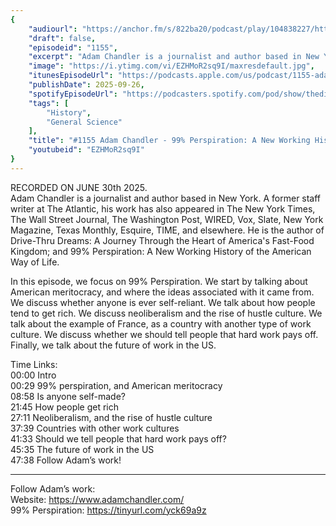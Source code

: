 ```yaml
---
{
	"audiourl": "https://anchor.fm/s/822ba20/podcast/play/104838227/https%3A%2F%2Fd3ctxlq1ktw2nl.cloudfront.net%2Fstaging%2F2025-5-30%2Fe57ba2e4-4038-6d01-d463-7566c2902dd7.m4a",
	"draft": false,
	"episodeid": "1155",
	"excerpt": "Adam Chandler is a journalist and author based in New York. A former staff writer at The Atlantic, his work has also appeared in The New York Times, The Wall Street Journal, The Washington Post, WIRED, Vox, Slate, New York Magazine, Texas Monthly, Esquire, TIME, and elsewhere. He is the author of Drive-Thru Dreams: A Journey Through the Heart of America's Fast-Food Kingdom; and 99% Perspiration: A New Working History of the American Way of Life.",
	"image": "https://i.ytimg.com/vi/EZHMoR2sq9I/maxresdefault.jpg",
	"itunesEpisodeUrl": "https://podcasts.apple.com/us/podcast/1155-adam-chandler-99-perspiration-a-new-working/id1451347236?i=1000728609774&uo=4",
	"publishDate": 2025-09-26,
	"spotifyEpisodeUrl": "https://podcasters.spotify.com/pod/show/thedissenter/episodes/1155-Adam-Chandler---99-Perspiration-A-New-Working-History-of-the-American-Way-of-Life-e34ttkj",
	"tags": [
		"History",
		"General Science"
	],
	"title": "#1155 Adam Chandler - 99% Perspiration: A New Working History of the American Way of Life",
	"youtubeid": "EZHMoR2sq9I"
}
---
```

RECORDED ON JUNE 30th 2025.  
Adam Chandler is a journalist and author based in New York. A former staff writer at The Atlantic, his work has also appeared in The New York Times, The Wall Street Journal, The Washington Post, WIRED, Vox, Slate, New York Magazine, Texas Monthly, Esquire, TIME, and elsewhere. He is the author of Drive-Thru Dreams: A Journey Through the Heart of America's Fast-Food Kingdom; and 99% Perspiration: A New Working History of the American Way of Life.

In this episode, we focus on 99% Perspiration. We start by talking about American meritocracy, and where the ideas associated with it came from. We discuss whether anyone is ever self-reliant. We talk about how people tend to get rich. We discuss neoliberalism and the rise of hustle culture. We talk about the example of France, as a country with another type of work culture. We discuss whether we should tell people that hard work pays off. Finally, we talk about the future of work in the US.

Time Links:  
<time>00:00</time> Intro  
<time>00:29</time> 99% perspiration, and American meritocracy  
<time>08:58</time> Is anyone self-made?  
<time>21:45</time> How people get rich  
<time>27:11</time> Neoliberalism, and the rise of hustle culture  
<time>37:39</time> Countries with other work cultures  
<time>41:33</time> Should we tell people that hard work pays off?  
<time>45:35</time> The future of work in the US  
<time>47:38</time> Follow Adam’s work!

---

Follow Adam’s work:  
Website: https://www.adamchandler.com/  
99% Perspiration: https://tinyurl.com/yck69a9z
